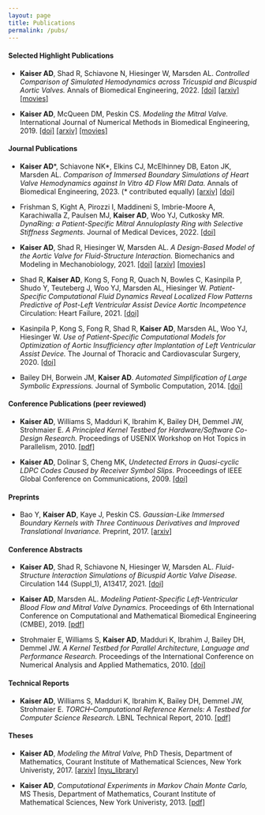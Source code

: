 ```yaml
---
layout: page
title: Publications
permalink: /pubs/
---
```


#### Selected Highlight Publications 

* __Kaiser AD__, Shad R, Schiavone N, Hiesinger W, Marsden AL. _Controlled Comparison of Simulated Hemodynamics across Tricuspid and Bicuspid Aortic Valves._ Annals of Biomedical Engineering, 2022. [[doi]](https://doi.org/10.1007/s10439-022-02983-4) [[arxiv]](https://arxiv.org/abs/2109.08261) [[movies]](https://www.youtube.com/watch?v=SQrFoCUKOk0&list=PLVE1-rUYcsaJYmYqGy7Y5xFfdontjI1Xq)

* __Kaiser AD__, McQueen DM, Peskin CS. _Modeling the Mitral Valve._ International Journal of Numerical Methods in Biomedical Engineering, 2019. [[doi]](http://doi.org/10.1002/cnm.3240) [[arxiv]](https://arxiv.org/abs/2109.08261) [[movies]](https://www.youtube.com/watch?v=GjXboGhaeb4&list=PLVE1-rUYcsaJXpy5_xfRvsNxcj3Rb_azW)


#### Journal Publications

* __Kaiser AD__\*, Schiavone NK\*, Elkins CJ, McElhinney DB, Eaton JK, Marsden AL. _Comparison of Immersed Boundary Simulations of Heart Valve Hemodynamics against In Vitro 4D Flow MRI Data._  Annals of Biomedical Engineering, 2023. (\* contributed equally) [[arxiv]](https://arxiv.org/abs/2111.00720) [[doi]](https://doi.org/10.1007/s10439-023-03266-2)


* Frishman S, Kight A, Pirozzi I, Maddineni S, Imbrie-Moore A, Karachiwalla Z, Paulsen MJ, __Kaiser AD__, Woo YJ, Cutkosky MR. _DynaRing: a Patient-Specific Mitral Annuloplasty Ring with Selective Stiffness Segments._ Journal of Medical Devices, 2022. [[doi]](https://doi.org/10.1115/1.4054445)

* __Kaiser AD__, Shad R, Hiesinger W, Marsden AL. _A Design-Based Model of the Aortic Valve for Fluid-Structure Interaction._ Biomechanics and Modeling in Mechanobiology, 2021. [[doi]](https://doi.org/10.1007/s10237-021-01516-7) [[arxiv]](https://arxiv.org/abs/2010.02346) [[movies]](https://www.youtube.com/watch?v=SJcHaGk16sc&list=PLVE1-rUYcsaIz6k1Rr6vJxsAeDRTptpLA)

* Shad R, __Kaiser AD__, Kong S, Fong R, Quach N, Bowles C, Kasinpila P, Shudo Y, Teuteberg J, Woo YJ, Marsden AL, Hiesinger W. _Patient-Specific Computational Fluid Dynamics Reveal Localized Flow Patterns Predictive of Post-Left Ventricular Assist Device Aortic Incompetence_ Circulation: Heart Failure, 2021. [[doi]](https://www.ahajournals.org/doi/10.1161/CIRCHEARTFAILURE.120.008034)

* Kasinpila P, Kong S, Fong R, Shad R, __Kaiser AD__, Marsden AL, Woo YJ, Hiesinger W. _Use of Patient-Specific Computational Models for Optimization of Aortic Insufficiency after Implantation of Left Ventricular Assist Device._ The Journal of Thoracic and Cardiovascular Surgery, 2020. [[doi]](https://doi.org/10.1016/j.jtcvs.2020.04.164)

* Bailey DH, Borwein JM, __Kaiser AD__. _Automated Simplification of Large Symbolic Expressions._ Journal of Symbolic Computation, 2014. [[doi]](https://doi.org/10.1016/j.jsc.2013.09.001)



#### Conference Publications (peer reviewed)

* __Kaiser AD__, Williams S, Madduri K, Ibrahim K, Bailey DH, Demmel JW, Strohmaier E. _A Principled Kernel Testbed for Hardware/Software Co-Design Research._ Proceedings of USENIX Workshop on Hot Topics in Parallelism, 2010. [[pdf]](https://static.usenix.org/event/hotpar10/tech/full_papers/Kaiser.pdf)

* __Kaiser AD__, Dolinar S, Cheng MK, _Undetected Errors in Quasi-cyclic LDPC Codes Caused by Receiver Symbol Slips._ Proceedings of IEEE Global Conference on Communications, 2009. [[doi]](https://doi.org/10.1109/GLOCOM.2009.5425765)



#### Preprints

* Bao Y, __Kaiser AD__, Kaye J, Peskin CS. _Gaussian-Like Immersed Boundary Kernels with Three Continuous Derivatives and Improved Translational Invariance._ Preprint, 2017. [[arxiv]](https://arxiv.org/abs/1505.07529v4)

#### Conference Abstracts

* __Kaiser AD__, Shad R, Schiavone N, Hiesinger W, Marsden AL. _Fluid-Structure Interaction Simulations of Bicuspid Aortic Valve Disease._ Circulation 144 (Suppl_1), A13417, 2021. [[doi]](https://doi.org/10.1161/circ.144.suppl_1.13417)

* __Kaiser AD__, Marsden AL. _Modeling Patient-Specific Left-Ventricular Blood Flow and Mitral Valve Dynamics._ Proceedings of 6th International Conference on Computational and Mathematical Biomedical Engineering (CMBE), 2019. [[pdf]](ttps://www.compbiomed.net/getfile.php?type=14/site_documents&id=CMBE19proceedings-vol1.pdf)

* Strohmaier E, Williams S, __Kaiser AD__, Madduri K, Ibrahim J, Bailey DH, Demmel JW. _A Kernel Testbed for Parallel Architecture, Language and Performance Research._ Proceedings of the International Conference on Numerical Analysis and Applied Mathematics, 2010. [[doi]](https://doi.org/10.1063/1.3497950)

#### Technical Reports 

* __Kaiser AD__, Williams S, Madduri K, Ibrahim K, Bailey DH, Demmel JW, Strohmaier E. _TORCH–Computational Reference Kernels: A Testbed for Computer Science Research._ LBNL Technical Report, 2010. [[pdf]](https://escholarship.org/uc/item/8n36z5tn)


#### Theses 

* __Kaiser AD__, _Modeling the Mitral Valve,_ PhD Thesis, Department of Mathematics, Courant Institute of Mathematical Sciences, New York Univeristy, 2017. [[arxiv]](https://arxiv.org/abs/2208.13317) [[nyu_library]](https://bobcat.library.nyu.edu/permalink/f/ci13eu/nyu_aleph005985265)

* __Kaiser AD__, _Computational Experiments in Markov Chain Monte Carlo,_ MS Thesis, Department of Mathematics, Courant Institute of Mathematical Sciences, New York Univeristy, 2013. [[pdf]](/pdfs/kaiser_computational_exp_mcmc_ms_thesis_2013.pdf)



